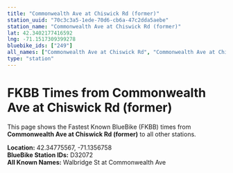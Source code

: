 ```yaml
---
title: "Commonwealth Ave at Chiswick Rd (former)"
station_uuid: "70c3c3a5-1ede-70d6-cb6a-47c2dda5aebe"
station_name: "Commonwealth Ave at Chiswick Rd (former)"
lat: 42.3402177416592
lng: -71.1517309399278
bluebike_ids: ["249"]
all_names: ["Commonwealth Ave at Chiswick Rd", "Commonwealth Ave at Chiswick Rd (former)"]
type: "station"
---
```


# FKBB Times from Commonwealth Ave at Chiswick Rd (former)

This page shows the Fastest Known BlueBike (FKBB) times from **Commonwealth Ave at Chiswick Rd (former)** to all other stations.

**Location:** 42.34775567, -71.1356758  
**BlueBike Station IDs:** D32072  
**All Known Names:** Walbridge St at Commonwealth Ave

